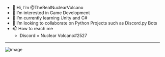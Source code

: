- 👋 Hi, I’m @TheRealNuclearVolcano
- 👀 I’m interested in Game Development
- 🌱 I’m currently learning Unity and C#
- 💞️ I’m looking to collaborate on Python Projects such as Discord.py Bots
- 📫 How to reach me
  - Discord = Nuclear Volcano#2527

***

![image](https://github-readme-stats.vercel.app/api/top-langs/?username=TheRealNuclearVolcano&layout=compact&langs_count=8&hide_border=true&title_color=ffffff&icon_color=ffffff&text_color=ffffff&bg_color=161b22)

<!---
TheRealNuclearVolcano/TheRealNuclearVolcano is a ✨ special ✨ repository because its `README.md` (this file) appears on your GitHub profile.
You can click the Preview link to take a look at your changes.
--->

